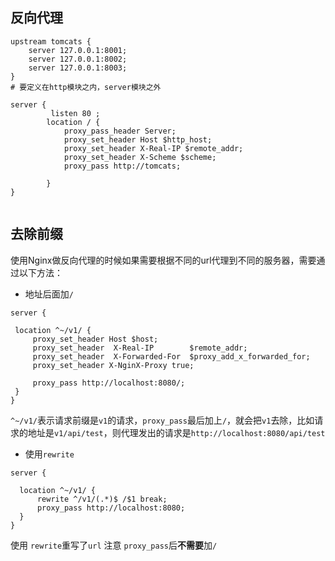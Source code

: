  ## 反向代理

  

``` nginx
upstream tomcats {
    server 127.0.0.1:8001;
    server 127.0.0.1:8002;
    server 127.0.0.1:8003;
}
# 要定义在http模块之内，server模块之外
  ```

``` nginx
server {
         listen 80 ;
        location / {
            proxy_pass_header Server;
            proxy_set_header Host $http_host;
            proxy_set_header X-Real-IP $remote_addr;
            proxy_set_header X-Scheme $scheme;
            proxy_pass http://tomcats;
           
        }
}    
                                                              
```

## 去除前缀
  使用Nginx做反向代理的时候如果需要根据不同的url代理到不同的服务器，需要通过以下方法：
  * 地址后面加`/`
   ```
   server {

    location ^~/v1/ {
        proxy_set_header Host $host;
        proxy_set_header  X-Real-IP        $remote_addr;
        proxy_set_header  X-Forwarded-For  $proxy_add_x_forwarded_for;
        proxy_set_header X-NginX-Proxy true;

        proxy_pass http://localhost:8080/;
    }
  }
   ```
   `^~/v1/`表示请求前缀是`v1`的请求，`proxy_pass`最后加上`/`，就会把`v1`去除，比如请求的地址是`v1/api/test`，则代理发出的请求是`http://localhost:8080/api/test`
   
  * 使用`rewrite`
  ```nginx
  server {
  
    location ^~/v1/ {
        rewrite ^/v1/(.*)$ /$1 break;
        proxy_pass http://localhost:8080;
    }
}
  ```

   使用 `rewrite`重写了`url`
   注意 `proxy_pass`后**不需要**加`/`

     
     
  



  
  
  
  
